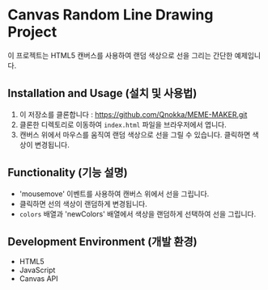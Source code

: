 # Canvas Random Line Drawing Project 

이 프로젝트는 HTML5 캔버스를 사용하여 랜덤 색상으로 선을 그리는 간단한 예제입니다.

## Installation and Usage (설치 및 사용법)

1. 이 저장소를 클론합니다 : https://github.com/Qnokka/MEME-MAKER.git
2. 클론한 디렉토리로 이동하여 `index.html` 파일을 브라우저에서 엽니다.
3. 캔버스 위에서 마우스를 움직여 랜덤 색상으로 선을 그릴 수 있습니다. 클릭하면 색상이 변경됩니다.

## Functionality (기능 설명)

- 'mousemove' 이벤트를 사용하여 캔버스 위에서 선을 그립니다.
- 클릭하면 선의 색상이 랜덤하게 변경됩니다.
- `colors` 배열과 'newColors' 배열에서 색상을 랜덤하게 선택하여 선을 그립니다.

## Development Environment (개발 환경)

- HTML5
- JavaScript
- Canvas API
